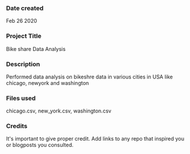 ### Date created
Feb 26 2020

### Project Title
Bike share Data Analysis

### Description
Performed data analysis on bikeshre data in various cities in USA like chicago, newyork and washington

### Files used
chicago.csv, new_york.csv, washington.csv

### Credits
It's important to give proper credit. Add links to any repo that inspired you or blogposts you consulted.

